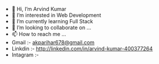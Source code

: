 - 👋 Hi, I’m Arvind Kumar
- 👀 I’m interested in Web Development
- 🌱 I’m currently learning Full Stack
- 💞️ I’m looking to collaborate on ...
- 📫 How to reach me ...
- Gmail :- akparihar678@gmail.com
- Linkdin :- http://linkedin.com/in/arvind-kumar-400377264
- Intagram :-

<!---
arviiind/arviiind is a ✨ special ✨ repository because its `README.md` (this file) appears on your GitHub profile.
You can click the Preview link to take a look at your changes.
--->
